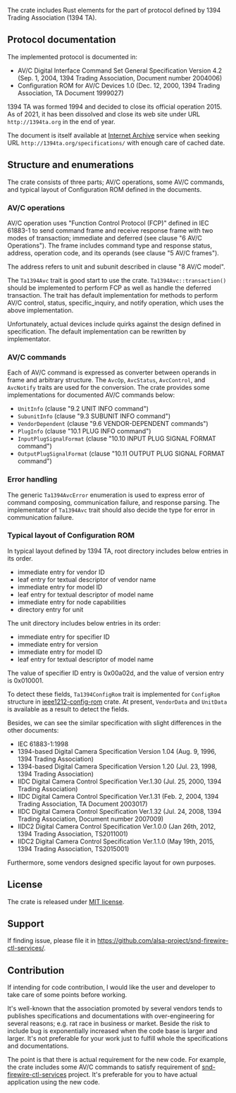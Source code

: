 The crate includes Rust elements for the part of protocol defined by 1394 Trading Association
(1394 TA).

## Protocol documentation

The implemented protocol is documented in:

 * AV/C Digital Interface Command Set General Specification Version 4.2 (Sep. 1, 2004, 1394
   Trading Association, Document number 2004006)
 * Configuration ROM for AV/C Devices 1.0 (Dec. 12, 2000, 1394 Trading Association, TA Document
   1999027)

1394 TA was formed 1994 and decided to close its official operation 2015. As of 2021, it has been
dissolved and close its web site under URL `http://1394ta.org` in the end of year.

The document is itself available at [Internet Archive](https://archive.org/) service when seeking
URL `http://1394ta.org/specifications/` with enough care of cached date.

## Structure and enumerations

The crate consists of three parts; AV/C operations, some AV/C commands, and typical layout of
Configuration ROM defined in the documents.

### AV/C operations

AV/C operation uses "Function Control Protocol (FCP)" defined in IEC 61883-1 to send command frame
and receive response frame with two modes of transaction; immediate and deferred (see clause
"6 AV/C Operations"). The frame includes command type and response status, address, operation code,
and its operands (see clause "5 AV/C frames").

The address refers to unit and subunit described in clause "8 AV/C model".

The `Ta1394Avc` trait is good start to use the crate. `Ta1394Avc::transaction()` should be
implemented to perform FCP as well as handle the deferred transaction. The trait has default
implementation for methods to perform AV/C control, status, specific\_inquiry, and notify operation,
which uses the above implementation.

Unfortunately, actual devices include quirks against the design defined in specification. The
default implementation can be rewritten by implementator.

### AV/C commands

Each of AV/C command is expressed as converter between operands in frame and arbitrary
structure. The `AvcOp`, `AvcStatus`, `AvcControl`, and `AvcNotify` traits are used for the
conversion. The crate provides some implementations for documented AV/C commands below:

 * `UnitInfo` (clause "9.2 UNIT INFO command")
 * `SubunitInfo` (clause "9.3 SUBUNIT INFO command")
 * `VendorDependent` (clause "9.6 VENDOR-DEPENDENT commands")
 * `PlugInfo` (clause "10.1 PLUG INFO command")
 * `InputPlugSignalFormat` (clause "10.10 INPUT PLUG SIGNAL FORMAT command")
 * `OutputPlugSignalFormat` (clause "10.11 OUTPUT PLUG SIGNAL FORMAT command")

### Error handling

The generic `Ta1394AvcError` enumeration is used to express error of command composing,
communication failure, and response parsing. The implementator of `Ta1394Avc` trait should also
decide the type for error in communication failure.

### Typical layout of Configuration ROM

In typical layout defined by 1394 TA, root directory includes below entries in its order.

 * immediate entry for vendor ID
 * leaf entry for textual descriptor of vendor name
 * immediate entry for model ID
 * leaf entry for textual descriptor of model name
 * immediate entry for node capabilities
 * directory entry for unit

The unit directory includes below entries in its order:

 * immediate entry for specifier ID
 * immediate entry for version
 * immediate entry for model ID
 * leaf entry for textual descriptor of model name

The value of specifier ID entry is 0x00a02d, and the value of version entry is 0x010001.

To detect these fields, `Ta1394ConfigRom` trait is implemented for `ConfigRom` structure in
[ieee1212-config-rom](https://crates.io/crates/ieee1212-config-rom) crate. At present,
`VendorData` and `UnitData` is available as a result to detect the fields.

Besides, we can see the similar specification with slight differences in the other documents:

 * IEC 61883-1:1998
 * 1394-based Digital Camera Specification Version 1.04 (Aug. 9, 1996, 1394 Trading Association)
 * 1394-based Digital Camera Specification Version 1.20 (Jul. 23, 1998, 1394 Trading Association)
 * IIDC Digital Camera Control Specification Ver.1.30 (Jul. 25, 2000, 1394 Trading Association)
 * IIDC Digital Camera Control Specification Ver.1.31 (Feb. 2, 2004, 1394 Trading Association, TA
   Document 2003017)
 * IIDC Digital Camera Control Specification Ver.1.32 (Jul. 24, 2008, 1394 Trading Association,
   Document number 2007009)
 * IIDC2 Digital Camera Control Specification Ver.1.0.0 (Jan 26th, 2012, 1394 Trading Association,
   TS2011001)
 * IIDC2 Digital Camera Control Specification Ver.1.1.0 (May 19th, 2015, 1394 Trading Association,
   TS2015001)

Furthermore, some vendors designed specific layout for own purposes.

## License

The crate is released under [MIT license](https://spdx.org/licenses/MIT.html).

## Support

If finding issue, please file it in <https://github.com/alsa-project/snd-firewire-ctl-services/>.

## Contribution

If intending for code contribution, I would like the user and developer to take care of some
points before working.

It's well-known that the association promoted by several vendors tends to publishes
specifications and documentations with over-engineering for several reasons; e.g. rat race in
business or market. Beside the risk to include bug is exponentially increased when the code
base is larger and larger. It's not preferable for your work just to fulfill whole the
specifications and documentations.

The point is that there is actual requirement for the new code. For example, the crate includes
some AV/C commands to satisfy requirement of
[snd-firewire-ctl-services](https://github.com/alsa-project/snd-firewire-ctl-services/) project.
It's preferable for you to have actual application using the new code.
